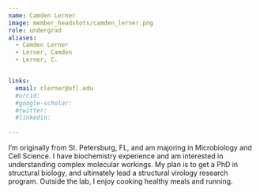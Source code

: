 ```yaml
---
name: Camden Lerner
image: member_headshots/camden_lerner.png
role: undergrad
aliases:
  - Camden Lerner
  - Lerner, Camden
  - Lerner, C.


links:
  email: clerner@ufl.edu
  #orcid: 
  #google-scholar:
  #twitter: 
  #linkedin: 
  
---
```


I’m originally from St. Petersburg, FL, and am majoring in Microbiology and Cell Science. I have biochemistry experience and am interested in understanding complex molecular workings. My plan is to get a PhD in structural biology, and ultimately lead a structural virology research program. Outside the lab, I enjoy cooking healthy meals and running.




